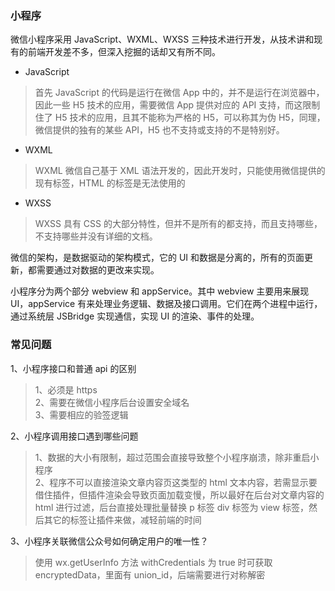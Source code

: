 
### 小程序
微信小程序采用 JavaScript、WXML、WXSS 三种技术进行开发，从技术讲和现有的前端开发差不多，但深入挖掘的话却又有所不同。  

- JavaScript
> 首先 JavaScript 的代码是运行在微信 App 中的，并不是运行在浏览器中，因此一些 H5 技术的应用，需要微信 App 提供对应的 API 支持，而这限制住了 H5 技术的应用，且其不能称为严格的 H5，可以称其为伪 H5，同理，微信提供的独有的某些 API，H5 也不支持或支持的不是特别好。

- WXML
> WXML 微信自己基于 XML 语法开发的，因此开发时，只能使用微信提供的现有标签，HTML 的标签是无法使用的

- WXSS
> WXSS 具有 CSS 的大部分特性，但并不是所有的都支持，而且支持哪些，不支持哪些并没有详细的文档。

微信的架构，是数据驱动的架构模式，它的 UI 和数据是分离的，所有的页面更新，都需要通过对数据的更改来实现。

小程序分为两个部分 webview 和 appService。其中 webview 主要用来展现 UI，appService 有来处理业务逻辑、数据及接口调用。它们在两个进程中运行，通过系统层 JSBridge 实现通信，实现 UI 的渲染、事件的处理。

### 常见问题
1、小程序接口和普通 api 的区别  
> 1、必须是 https  
> 2、需要在微信小程序后台设置安全域名  
> 3、需要相应的验签逻辑  

2、小程序调用接口遇到哪些问题  
> 1、数据的大小有限制，超过范围会直接导致整个小程序崩溃，除非重启小程序  
> 2、程序不可以直接渲染文章内容页这类型的 html 文本内容，若需显示要借住插件，但插件渲染会导致页面加载变慢，所以最好在后台对文章内容的 html 进行过滤，后台直接处理批量替换 p 标签 div 标签为 view 标签，然后其它的标签让插件来做，减轻前端的时间

3、小程序关联微信公众号如何确定用户的唯一性？  
> 使用 wx.getUserInfo 方法 withCredentials 为 true 时可获取 encryptedData，里面有 union_id，后端需要进行对称解密

